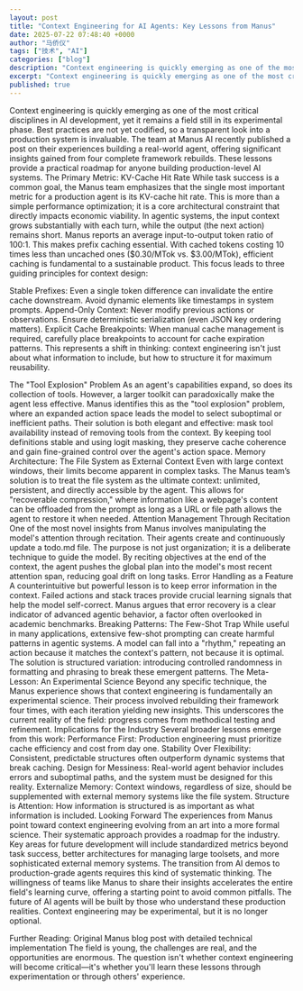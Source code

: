 ```yaml
---
layout: post
title: "Context Engineering for AI Agents: Key Lessons from Manus"
date: 2025-07-22 07:48:40 +0000
author: "马侨仪"
tags: ["技术", "AI"]
categories: ["blog"]
description: "Context engineering is quickly emerging as one of the most critical disciplines in AI development, yet it remains a field still in its experimental ph..."
excerpt: "Context engineering is quickly emerging as one of the most critical disciplines ..."
published: true
---
```


Context engineering is quickly emerging as one of the most critical disciplines in AI development, yet it remains a field still in its experimental phase. Best practices are not yet codified, so a transparent look into a production system is invaluable.
The team at Manus AI recently published a post on their experiences building a real-world agent, offering significant insights gained from four complete framework rebuilds. These lessons provide a practical roadmap for anyone building production-level AI systems.
The Primary Metric: KV-Cache Hit Rate
While task success is a common goal, the Manus team emphasizes that the single most important metric for a production agent is its KV-cache hit rate. This is more than a simple performance optimization; it is a core architectural constraint that directly impacts economic viability.
In agentic systems, the input context grows substantially with each turn, while the output (the next action) remains short. Manus reports an average input-to-output token ratio of 100:1. This makes prefix caching essential. With cached tokens costing 10 times less than uncached ones ($0.30/MTok vs. $3.00/MTok), efficient caching is fundamental to a sustainable product.
This focus leads to three guiding principles for context design:

Stable Prefixes: Even a single token difference can invalidate the entire cache downstream. Avoid dynamic elements like timestamps in system prompts.
Append-Only Context: Never modify previous actions or observations. Ensure deterministic serialization (even JSON key ordering matters).
Explicit Cache Breakpoints: When manual cache management is required, carefully place breakpoints to account for cache expiration patterns.
This represents a shift in thinking: context engineering isn't just about what information to include, but how to structure it for maximum reusability.

The "Tool Explosion" Problem
As an agent's capabilities expand, so does its collection of tools. However, a larger toolkit can paradoxically make the agent less effective. Manus identifies this as the "tool explosion" problem, where an expanded action space leads the model to select suboptimal or inefficient paths.
Their solution is both elegant and effective: mask tool availability instead of removing tools from the context. By keeping tool definitions stable and using logit masking, they preserve cache coherence and gain fine-grained control over the agent's action space.
Memory Architecture: The File System as External Context
Even with large context windows, their limits become apparent in complex tasks. The Manus team’s solution is to treat the file system as the ultimate context: unlimited, persistent, and directly accessible by the agent. This allows for "recoverable compression," where information like a webpage's content can be offloaded from the prompt as long as a URL or file path allows the agent to restore it when needed.
Attention Management Through Recitation
One of the most novel insights from Manus involves manipulating the model's attention through recitation. Their agents create and continuously update a todo.md file. The purpose is not just organization; it is a deliberate technique to guide the model. By reciting objectives at the end of the context, the agent pushes the global plan into the model's most recent attention span, reducing goal drift on long tasks.
Error Handling as a Feature
A counterintuitive but powerful lesson is to keep error information in the context. Failed actions and stack traces provide crucial learning signals that help the model self-correct. Manus argues that error recovery is a clear indicator of advanced agentic behavior, a factor often overlooked in academic benchmarks.
Breaking Patterns: The Few-Shot Trap
While useful in many applications, extensive few-shot prompting can create harmful patterns in agentic systems. A model can fall into a "rhythm," repeating an action because it matches the context's pattern, not because it is optimal. The solution is structured variation: introducing controlled randomness in formatting and phrasing to break these emergent patterns.
The Meta-Lesson: An Experimental Science
Beyond any specific technique, the Manus experience shows that context engineering is fundamentally an experimental science. Their process involved rebuilding their framework four times, with each iteration yielding new insights. This underscores the current reality of the field: progress comes from methodical testing and refinement.
Implications for the Industry
Several broader lessons emerge from this work:
Performance First: Production engineering must prioritize cache efficiency and cost from day one.
Stability Over Flexibility: Consistent, predictable structures often outperform dynamic systems that break caching.
Design for Messiness: Real-world agent behavior includes errors and suboptimal paths, and the system must be designed for this reality.
Externalize Memory: Context windows, regardless of size, should be supplemented with external memory systems like the file system.
Structure is Attention: How information is structured is as important as what information is included.
Looking Forward
The experiences from Manus point toward context engineering evolving from an art into a more formal science. Their systematic approach provides a roadmap for the industry. Key areas for future development will include standardized metrics beyond task success, better architectures for managing large toolsets, and more sophisticated external memory systems.
The transition from AI demos to production-grade agents requires this kind of systematic thinking. The willingness of teams like Manus to share their insights accelerates the entire field's learning curve, offering a starting point to avoid common pitfalls. The future of AI agents will be built by those who understand these production realities. Context engineering may be experimental, but it is no longer optional.

Further Reading:
Original Manus blog post with detailed technical implementation
The field is young, the challenges are real, and the opportunities are enormous. The question isn't whether context engineering will become critical—it's whether you'll learn these lessons through experimentation or through others' experience.
